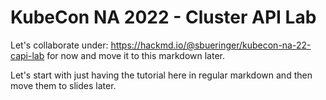 # KubeCon NA 2022 - Cluster API Lab

Let's collaborate under: https://hackmd.io/@sbueringer/kubecon-na-22-capi-lab for now 
and move it to this markdown later.

Let's start with just having the tutorial here in regular markdown and then move them to slides
later.
